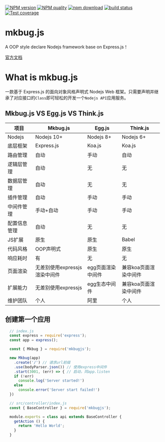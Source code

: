 [![NPM version][npm-image]][npm-url]
[![NPM quality][quality-image]][quality-url]
[![npm download][download-image]][download-url]
[![build status][travis-image]][travis-url]
[![Test coverage][codecov-image]][codecov-url]

[travis-image]: https://travis-ci.org/mkbug-com/mkbug.js.svg?branch=master&status=passed
[travis-url]: https://travis-ci.org/mkbug-com/mkbug.js
[download-image]: https://img.shields.io/npm/dm/mkbugjs.svg?style=flat-square
[download-url]: https://npmjs.org/package/mkbugjs
[npm-image]: https://img.shields.io/npm/v/mkbugjs.svg?style=flat-square
[npm-url]: https://npmjs.org/package/mkbugjs
[quality-image]: http://npm.packagequality.com/shield/mkbugjs.svg?style=flat-square
[quality-url]: http://packagequality.com/#?package=mkbugjs
[codecov-image]: https://img.shields.io/codecov/c/github/mkbug-com/mkbug.js.svg?style=flat-square
[codecov-url]: https://codecov.io/gh/mkbug-com/mkbug.js

# mkbug.js
A OOP style declare Nodejs framework base on Express.js！

[官方文档](http://doc.mkbug.com)

# What is mkbug.js
一款基于 Express.js 的面向对象风格声明式 Nodejs Web 框架。只需要声明并继承了对应接口的`Class`即可轻松的开发一个`Nodejs API`应用服务。

## Mkbug.js VS Egg.js VS Think.js

| 项目 | Mkbug.js | Egg.js | Think.js |
| ---- | ---- | ---- | ---- |
| Nodejs | Nodejs 10+ | Nodejs 8+ | Nodejs 6+ |
| 底层框架 | Express.js | Koa.js | Koa.js |
| 路由管理 | 自动 | 手动 | 自动 |
| 逻辑层管理 | 自动 | 无 | 无 |
| 数据层管理 | 自动 | 无 | 无 |
| 插件管理 | 自动 | 手动 | 手动 |
| 中间件管理 | 手动+自动 | 手动 | 手动 |
| 配置信息管理 | 自动 | 无 | 无 |
| JS扩展 | 原生 | 原生 | Babel |
| 代码风格 | OOP声明式 | 原生 | 原生 |
| 响应耗时 | 有 | 无 | 无 |
| 页面渲染 | 无差别使用expressjs渲染中间件 | egg页面渲染中间件 | 兼容koa页面渲染中间件 |
| 扩展能力 | 无差别使用expressjs | egg生态中间件 | 兼容koa页面渲染中间件 |
| 维护团队 | 个人 | 阿里 | 个人 |

## 创建第一个应用
```js
  // index.js
  const express = require('express');
  const app = express();

  const { Mkbug } = require('mkbugjs');

  new Mkbug(app)
    .create('/') // 请求url前缀
    .use(bodyParser.json()) // 使用express中间件
    .start(3001, (err) => { // 启动，同app.listen
    if (!err)
      console.log('Server started!')
    else
      console.error('Server start failed!')
  })

  // src/controller/index.js
  const { BaseController } = require('mkbugjs');

  module.exports = class api extends BaseController {
    getAction () {
      return 'Hello World';
    }
  }
```

